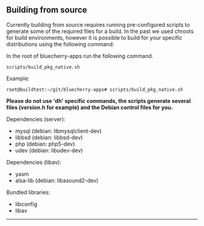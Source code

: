 ## Building from source

Currently building from source requires running pre-configured scripts to generate some of the required files for a build.  In the past we used chroots for build environments, however it is possible to build for your specific distributions using the following command:

In the root of bluecherry-apps run the following command.

``scripts/build_pkg_native.sh``

Example:

``root@buildtest:~/git/bluecherry-apps# scripts/build_pkg_native.sh``
 
**Please do not use 'dh' specific commands, the scripts generate several files (version.h for example) and the Debian control files for you.**



Dependencies (server):
 * mysql (debian: libmysqlclient-dev)
 * libbsd (debian: libbsd-dev)
 * php (debian: php5-dev)
 * udev (debian: libudev-dev)

Dependencies (libav):
 * yasm
 * alsa-lib (debian: libasound2-dev)

Bundled libraries:
 * libconfig
 * libav

--------

